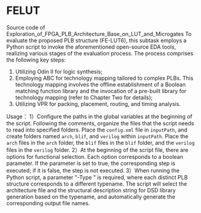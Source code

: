 # FELUT
Source code of Exploration_of_FPGA_PLB_Architecture_Base_on_LUT_and_Microgates
To evaluate the proposed PLB structure (FE-LUT6), this subtask employs a Python script to invoke the aforementioned open-source EDA tools, realizing various stages of the evaluation process. 
The process comprises the following key steps: 
1) Utilizing Odin II for logic synthesis;
2) Employing ABC for technology mapping tailored to complex PLBs. This technology mapping involves the offline establishment of a Boolean matching function library and the invocation of a pre-built library for technology mapping (refer to Chapter Two for details); 
3) Utilizing VPR for packing, placement, routing, and timing analysis.



Usage：
1）Configure the paths in the global variables at the beginning of the script. Following the comments, organize the files that the script needs to read into specified folders. Place the `config.xml` file in `inputPath`, and create folders named `arch`, `blif`, and `verilog` within `inputPath`. Place the `arch` files in the `arch` folder, the `blif` files in the `blif` folder, and the `verilog` files in the `verilog` folder.
2）At the beginning of the script file, there are options for functional selection. Each option corresponds to a boolean parameter. If the parameter is set to true, the corresponding step is executed; if it is false, the step is not executed.
3）When running the Python script, a parameter "-Type <typename>" is required, where each distinct PLB structure corresponds to a different typename. The script will select the architecture file and the structural description string for DSD library generation based on the typename, and automatically generate the corresponding output file names.
